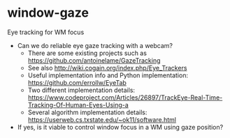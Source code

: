 # window-gaze
Eye tracking for WM focus

* Can we do reliable eye gaze tracking with a webcam?
  * There are some existing projects such as https://github.com/antoinelame/GazeTracking
  * See also http://wiki.cogain.org/index.php/Eye_Trackers
  * Useful implementation info and Python implementation: https://github.com/errollw/EyeTab
  * Two different implementation details: https://www.codeproject.com/Articles/26897/TrackEye-Real-Time-Tracking-Of-Human-Eyes-Using-a
  * Several algorithm implementation details: https://userweb.cs.txstate.edu/~ok11/software.html
* If yes, is it viable to control window focus in a WM using gaze position?
